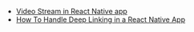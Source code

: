 - [Video Stream in React Native app](http://dl.mytehmovies.com/94/series/game.of.throne/s3/Game.of.Thrones.S03E01.480p.Tehmovies_bid.mkv)
- [How To Handle Deep Linking in a React Native App](https://blog.jscrambler.com/how-to-handle-deep-linking-in-a-react-native-app/)
